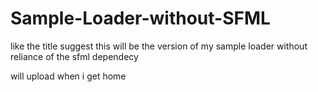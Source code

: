 # Sample-Loader-without-SFML
like the title suggest this will be the version of my sample loader without reliance of the sfml dependecy 

will upload when i get home
